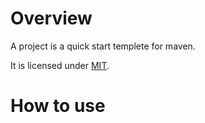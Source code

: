 # Overview
A project is a quick start templete for maven.

It is licensed under [MIT](https://opensource.org/licenses/MIT).

# How to use

